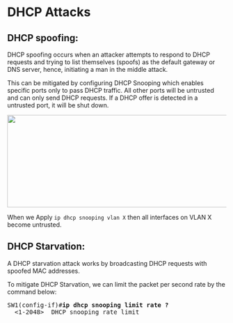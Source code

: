 # DHCP Attacks
## DHCP spoofing:
DHCP spoofing occurs when an attacker attempts to respond to DHCP requests and trying to list themselves (spoofs) as the default gateway or DNS server, hence, initiating a man in the middle attack.

This can be mitigated by configuring DHCP Snooping which enables specific ports only to pass DHCP traffic. All other ports will be untrusted and can only send DHCP requests. If a DHCP offer is detected in a untrusted port, it will be shut down.

<img src="https://user-images.githubusercontent.com/31813625/32983666-288fa36a-cc66-11e7-8079-b7983f185dd0.png" width="607" height="212" />

When we Apply `ip dhcp snooping vlan X` then all interfaces on VLAN X become untrusted.

## DHCP Starvation:
A DHCP starvation attack works by broadcasting DHCP requests with spoofed MAC addresses.

To mitigate DHCP Starvation, we can limit the packet per second rate by the command below:
<pre>
SW1(config-if)#<b>ip dhcp snooping limit rate ?</b>
  <1-2048>  DHCP snooping rate limit
</pre>
